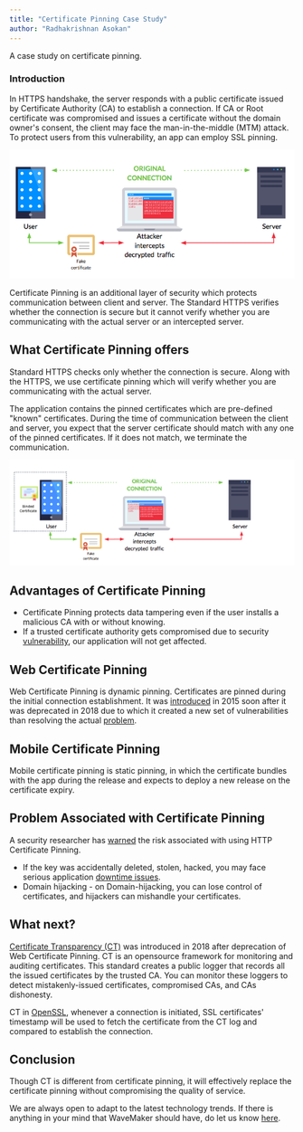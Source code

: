 ```yaml
---
title: "Certificate Pinning Case Study"
author: "Radhakrishnan Asokan"
---
```


A case study on certificate pinning.

<!--truncate-->

### Introduction

In HTTPS handshake, the server responds with a public certificate issued by Certificate Authority (CA) to establish a connection. If CA or Root certificate was compromised and issues a certificate without the domain owner's consent, the client may face the man-in-the-middle (MTM) attack. To protect users from this vulnerability, an app can employ SSL pinning.

![MITM](/learn/assets/mitmdiagram.png)

Certificate Pinning is an additional layer of security which protects communication between client and server. The Standard HTTPS verifies whether the connection is secure but it cannot verify whether you are communicating with the actual server or an intercepted server.

## What Certificate Pinning offers

Standard HTTPS checks only whether the connection is secure. Along with the HTTPS, we use certificate pinning which will verify whether you are communicating with the actual server.

The application contains the pinned certificates which are pre-defined "known" certificates. During the time of communication between the client and server, you expect that the server certificate should match with any one of the pinned certificates. If it does not match, we terminate the communication.

![MITM](/learn/assets/nomitmdiagram.png)

## Advantages of Certificate Pinning

* Certificate Pinning protects data tampering even if the user installs a malicious CA with or without knowing.
* If a trusted certificate authority gets compromised due to security [vulnerability](https://en.wikipedia.org/wiki/Certificate_authority#CA_compromise), our application will not get affected.

## Web Certificate Pinning

Web Certificate Pinning is dynamic pinning. Certificates are pinned during the initial connection establishment. It was [introduced](https://developer.mozilla.org/en-US/docs/Web/HTTP/Public_Key_Pinning) in 2015 soon after it was deprecated in 2018 due to which it created a new set of vulnerabilities than resolving the actual [problem](https://scotthelme.co.uk/using-security-features-to-do-bad-things/).

## Mobile Certificate Pinning

Mobile certificate pinning is static pinning, in which the certificate bundles with the app during the release and expects to deploy a new release on the certificate expiry.

## Problem Associated with Certificate Pinning

A security researcher has [warned](https://scotthelme.co.uk/im-giving-up-on-hpkp/) the risk associated with using HTTP Certificate Pinning.

* If the key was accidentally deleted, stolen, hacked, you may face serious application [downtime issues](https://www.smashingmagazine.com/be-afraid-of-public-key-pinning/).
* Domain hijacking - on Domain-hijacking, you can lose control of certificates, and hijackers can mishandle your certificates.

## What next?

[Certificate Transparency (CT)](http://www.certificate-transparency.org/what-is-ct) was introduced in 2018 after deprecation of Web Certificate Pinning. CT is an opensource framework for monitoring and auditing certificates. This standard creates a public logger that records all the issued certificates by the trusted CA. You can monitor these loggers to detect mistakenly-issued certificates, compromised CAs, and CAs dishonesty.

CT in [OpenSSL](http://www.certificate-transparency.org/certificate-transparency-in-openssl), whenever a connection is initiated, SSL certificates' timestamp will be used to fetch the certificate from the CT log and compared to establish the connection.

## Conclusion

Though CT is different from certificate pinning, it will effectively replace the certificate pinning without compromising the quality of service.

We are always open to adapt to the latest technology trends. If there is anything in your mind that WaveMaker should have, do let us know [here](mailto:info@wavemaker.com).


